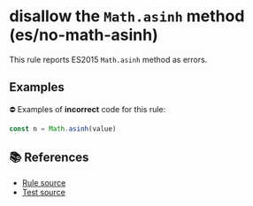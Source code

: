 # disallow the `Math.asinh` method (es/no-math-asinh)

This rule reports ES2015 `Math.asinh` method as errors.

## Examples

⛔ Examples of **incorrect** code for this rule:

```js
const n = Math.asinh(value)
```

## 📚 References

- [Rule source](../../lib/rules/no-math-asinh.js)
- [Test source](../../tests/lib/rules/no-math-asinh.js)
